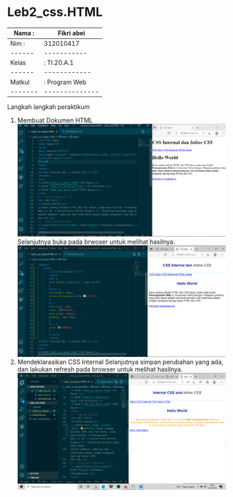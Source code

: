 # Leb2_css.HTML

| Nama : | Fikri abei |
|------| ------------|
| Nim :| 312010417 |
|------| -----------|
| Kelas| : TI.20.A.1 |
|------|------------|
| Matkul |: Program Web |
|-------|--------------|
Langkah langkah peraktikum
1. Membuat Dokumen HTML
![Membuat Dokumen HTML](Gambar/ss1.png)
Selanjutnya buka pada brwoser untuk melihat hasilnya.
![](Gambar/ss2.png)
2. Mendeklarasikan CSS Internal
Selanjutnya simpan perubahan yang ada, dan lakukan refresh pada browser untuk melihat
hasilnya.
![](Gambar/ss3.png)